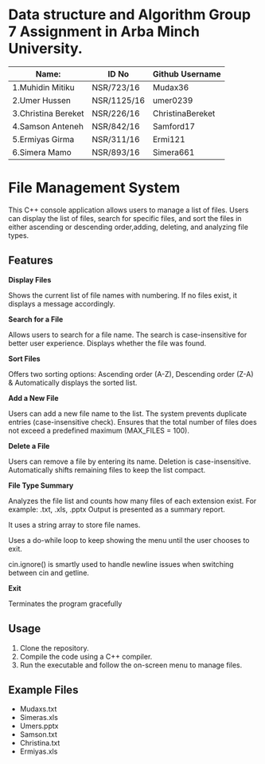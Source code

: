 # Data structure and Algorithm Group 7 Assignment in Arba Minch University.
|Name:         | ID No     |Github Username   |                     
|-------------------------|-----------|-----|
|1.Muhidin Mitiku         | NSR/723/16 |Mudax36
|2.Umer     Hussen        | NSR/1125/16 |umer0239
|3.Christina Bereket      | NSR/226/16 |ChristinaBereket
|4.Samson    Anteneh      | NSR/842/16 |Samford17
|5.Ermiyas   Girma        | NSR/311/16 | Ermi121
|6.Simera     Mamo        | NSR/893/16 |Simera661
# File Management System

This C++ console application allows users to manage a list of files. Users can display the list of files, search for specific files, and sort the files in either ascending or descending order,adding, deleting, and analyzing file types.

## Features
 
  **Display Files**
  
Shows the current list of file names with numbering.
If no files exist, it displays a message accordingly.

**Search for a File**

Allows users to search for a file name.
The search is case-insensitive for better user experience.
Displays whether the file was found.

  **Sort Files**
  
Offers two sorting options:
Ascending order (A-Z),
Descending order (Z-A) &
Automatically displays the sorted list.

**Add a New File**

Users can add a new file name to the list.
The system prevents duplicate entries (case-insensitive check).
Ensures that the total number of files does not exceed a predefined maximum (MAX_FILES = 100).

**Delete a File**

Users can remove a file by entering its name.
Deletion is case-insensitive.
Automatically shifts remaining files to keep the list compact.

**File Type Summary**

Analyzes the file list and counts how many files of each extension exist.
For example: .txt, .xls, .pptx
Output is presented as a summary report.

It uses a string array to store file names.

Uses a do-while loop to keep showing the menu until the user chooses to exit.

cin.ignore() is smartly used to handle newline issues when switching between cin and getline.


**Exit**

Terminates the program gracefully


## Usage

1. Clone the repository.
2. Compile the code using a C++ compiler.
3. Run the executable and follow the on-screen menu to manage files.

## Example Files

- Mudaxs.txt
- Simeras.xls
- Umers.pptx
- Samson.txt
- Christina.txt
- Ermiyas.xls
